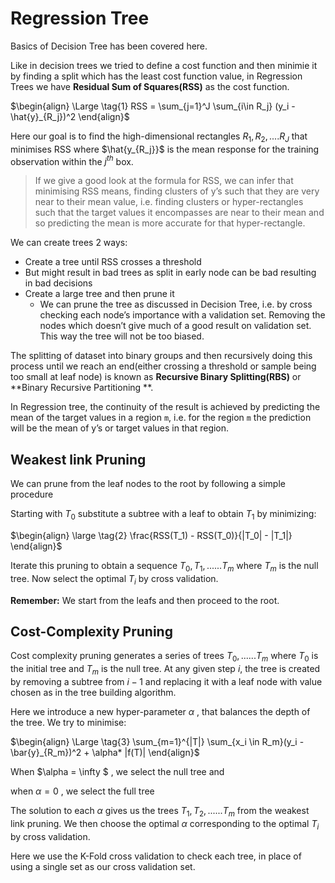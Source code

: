 # Regression Tree

Basics of Decision Tree has been covered <a hre='https://github.com/SB-Jr/machine_learning_concepts/blob/master/learning_algorithms/Decision_Tree.md'>here</a>.

Like in decision trees we tried to define a cost function and then minimie it by finding a split which has the least cost function value, in Regression Trees we have **Residual Sum of Squares(RSS)** as the cost function.

$\begin{align} \Large \tag{1} RSS = \sum_{j=1}^J \sum_{i\in R_j} (y_i - \hat{y}_{R_j})^2 \end{align}$

Here our goal is to find the high-dimensional rectangles $R_1, R_2,....R_J$ that minimises RSS where $\hat{y_{R_j}}$ is the mean response for the training observation within the $j^{th}$ box.

 

> If we give a good look at the formula for RSS, we can infer that minimising RSS means, finding clusters of y’s such that they are very near to their mean value, i.e. finding clusters or hyper-rectangles such that the target values it encompasses are near to their mean and so predicting the mean is more accurate for that hyper-rectangle.



We can create trees 2 ways:

-  Create a tree until RSS crosses a threshold
  - But might result in bad trees as split in early node can be bad resulting in bad decisions
- Create a large tree and then prune it 
  - We can prune the tree as discussed in Decision Tree, i.e. by cross checking each node’s importance with a validation set. Removing the nodes which doesn’t give much of a good result on validation set. This way the tree will not be too biased.

The splitting of dataset into binary groups and then recursively doing this process until we reach an end(either crossing a threshold or sample being too small at leaf node) is known as **Recursive Binary Splitting(RBS)** or **Binary Recursive Partitioning **.



In Regression tree, the continuity of the result is achieved by predicting the mean of the target values in a region `m`, i.e. for the region `m` the prediction will be the mean of y’s or target values in that region.



## Weakest link Pruning

We can prune from the leaf nodes to the root by following a simple procedure

Starting with $T_0$ substitute a subtree with a leaf to obtain $T_1$ by minimizing:

$\begin{align} \large \tag{2} \frac{RSS(T_1) - RSS(T_0)}{|T_0| - |T_1|} \end{align}$

Iterate this pruning to obtain a sequence $T_0, T_1, ......T_m$ where $T_m$ is the null tree. Now select the optimal $T_i$ by cross validation.

**Remember:** We start from the leafs and then proceed to the root.



## Cost-Complexity Pruning

Cost complexity pruning generates a series of trees $T_0, ...... T_m$ where $T_0$ is the initial tree and $T_m$ is the null tree. At any given step $i$, the tree is created by removing a subtree from $i-1$ and replacing it with a leaf node with value chosen as in the tree building algorithm. 

Here we introduce a new hyper-parameter $\alpha$ , that balances the depth of the tree. We try to minimise: 

$\begin{align} \Large \tag{3} \sum_{m=1}^{|T|} \sum_{x_i \in R_m}(y_i - \bar{y}_{R_m})^2 + \alpha* |f(T)| \end{align}$

When $\alpha = \infty $ , we select the null tree and

when $\alpha = 0$ , we select the full tree

The solution to each $\alpha$ gives us the trees $T_1, T_2,......T_m$ from the weakest link pruning. We then choose the optimal $\alpha$ corresponding to the optimal $T_i$ by cross validation.

Here we use the K-Fold cross validation to check each tree, in place of using a single set as our cross validation set.